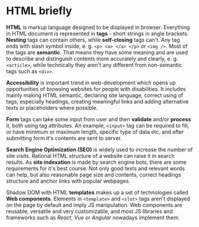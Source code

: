 # HTML briefly

**HTML** is markup language designed to be displayed in browser. Everything in HTML document is represented in **tags** - short strings in angle brackets. **Nesting**
tags can contain others, while **self-closing** tags can't. Any tag ends with slash symbol inside, e. g. `<p> <a> </a> </p>` or `<img />`. Most of the tags are **semantic**. That means they have some meaning and are used to describe and distinguish contents more accurately and clearly, e. g. `<article>`, while technically they aren't any different from non-semantic tags such as `<div>`.

**Accessibility** is important trend in web-development which opens up opportunities of browsing websites for people with disabilities. It includes mainly making HTML
semantic, declaring site language, correct using of tags, especially headings, creating meaningful links and adding alternative texts or placeholders where possible.

**Form** tags can take some input from user and then **validate** and/or **process** it, both using tag attributes. An example, `<input>` tag can be required to fill,
or have minimum or maximum length, specific type of data etc, and after submitting form it's contents are sent to server.

**Search Engine Optimization (SEO)** is widely used to increase the number of site visits. Rational HTML structure of a website can raise it in search results. As
**site indexation** is made by search engine bots, there are some requirements for it's best course. Not only good texts and relevant words can help, but also reasonable
page size and contents, correct headings structure and anchor links with popular webpages.

Shadow DOM with HTML **templates** makes up a set of technologies called **Web components**. Elements in `<template>` and `<slot>` tags aren't displayed on the page
by default and imply JS manipulation. Web components are reusable, versatile and very customizable, and most JS libraries and frameworks such as *React*, *Vue*
or *Angular* nowadays implement them.
